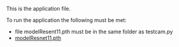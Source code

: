 This is the application file.

To run the application the following must be met:
  - file modelResent11.pth must be in the same folder as testcam.py
  - [modelResnet11.pth](https://drive.google.com/drive/u/0/folders/1EwxlJs8oBc4ghLT5eE8Az672Y-YyhlPC)
